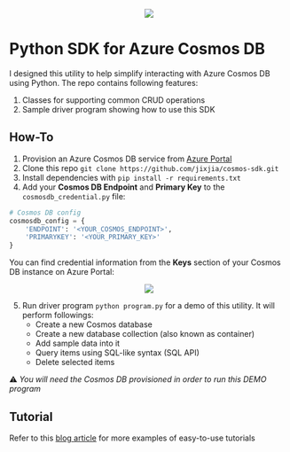 <p align="center">
  <img src="https://jixjiastorage.blob.core.windows.net/blog-resources/cosmos-sdk-for-python/title.jpg">
</p>

# Python SDK for Azure Cosmos DB

I designed this utility to help simplify interacting with Azure Cosmos DB using Python. The repo contains following features:

1. Classes for supporting common CRUD operations
2. Sample driver program showing how to use this SDK

## How-To

1. Provision an Azure Cosmos DB service from [Azure Portal](http://portal.azure.com)
2. Clone this repo `git clone https://github.com/jixjia/cosmos-sdk.git`
3. Install dependencies with `pip install -r requirements.txt`
4. Add your **Cosmos DB Endpoint** and **Primary Key** to the `cosmosdb_credential.py` file:

```python
# Cosmos DB config
cosmosdb_config = {
    'ENDPOINT': '<YOUR_COSMOS_ENDPOINT>',
    'PRIMARYKEY': '<YOUR_PRIMARY_KEY>'
}
```

You can find credential information from the **Keys** section of your Cosmos DB instance on Azure Portal:
<p align="center">
  <img src="https://jixjiastorage.blob.core.windows.net/blog-resources/cosmos-sdk-for-python/1.png">
</p>


5. Run driver program `python program.py` for a demo of this utility. It will perform followings:
   - Create a new Cosmos database
   - Create a new database collection (also known as container)
   - Add sample data into it
   - Query items using SQL-like syntax (SQL API)
   - Delete selected items

:warning: *You will need the Cosmos DB provisioned in order to run this DEMO program*

## Tutorial
Refer to this [blog article](https://jixjia.com/python-sdk-for-cosmosdb/) for more examples of easy-to-use tutorials

